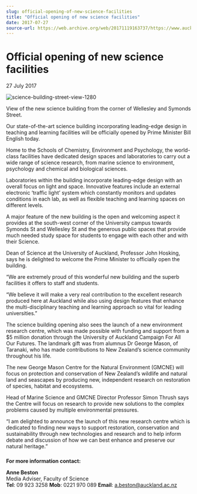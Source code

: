 ```yaml
---
slug: official-opening-of-new-science-facilities
title: "Official opening of new science facilities"
date: 2017-07-27
source-url: https://web.archive.org/web/20171119163737/https://www.auckland.ac.nz/en/about/news-events-and-notices/news/news-2017/07/official-opening-of-new-science-facilities.html
---
```

Official opening of new science facilities
==========================================

27 July 2017

![science-building-street-view-1280](https://www.auckland.ac.nz/en/about/news-events-and-notices/news/news-2017/07/official-opening-of-new-science-facilities/_jcr_content/par/textimage/image.img.jpg/1501113158560.jpg "science-building-street-view-1280")

View of the new science building from the corner of Wellesley and Symonds Street.

Our state-of-the-art science building incorporating leading-edge design in teaching and learning facilities will be officially opened by Prime Minister Bill English today.

Home to the Schools of Chemistry, Environment and Psychology, the world-class facilities have dedicated design spaces and laboratories to carry out a wide range of science research, from marine science to environment, psychology and chemical and biological sciences.

Laboratories within the building incorporate leading-edge design with an overall focus on light and space. Innovative features include an external electronic ‘traffic light’ system which constantly monitors and updates conditions in each lab, as well as flexible teaching and learning spaces on different levels.

A major feature of the new building is the open and welcoming aspect it provides at the south-west corner of the University campus towards Symonds St and Wellesley St and the generous public spaces that provide much needed study space for students to engage with each other and with their Science.

Dean of Science at the University of Auckland, Professor John Hosking, says he is delighted to welcome the Prime Minister to officially open the building.

“We are extremely proud of this wonderful new building and the superb facilities it offers to staff and students.

“We believe it will make a very real contribution to the excellent research produced here at Auckland while also using design features that enhance the multi-disciplinary teaching and learning approach so vital for leading universities.”

The science building opening also sees the launch of a new environment research centre, which was made possible with funding and support from a $5 million donation through the University of Auckland Campaign For All Our Futures. The landmark gift was from alumnus Dr George Mason, of Taranaki, who has made contributions to New Zealand’s science community throughout his life.

The new George Mason Centre for the Natural Environment (GMCNE) will focus on protection and conservation of New Zealand’s wildlife and natural land and seascapes by producing new, independent research on restoration of species, habitat and ecosystems.

Head of Marine Science and GMCNE Director Professor Simon Thrush says the Centre will focus on research to provide new solutions to the complex problems caused by multiple environmental pressures.

“I am delighted to announce the launch of this new research centre which is dedicated to finding new ways to support restoration, conservation and sustainability through new technologies and research and to help inform debate and discussion of how we can best enhance and preserve our natural heritage.”

###   
  
**For more information contact:**

**Anne Beston**  
Media Adviser, Faculty of Science  
**Tel**: 09 923 3258 **Mob**: 0221 970 089 **Email**: [a.beston@auckland.ac.nz](mailto:a.beston@auckland.ac.nz)